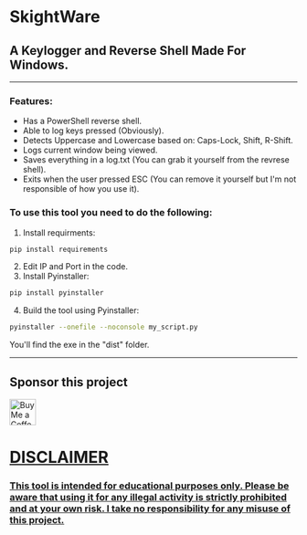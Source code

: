 # SkightWare
## A Keylogger and Reverse Shell Made For Windows.

---

### Features:
- Has a PowerShell reverse shell.
- Able to log keys pressed (Obviously).
- Detects Uppercase and Lowercase based on: Caps-Lock, Shift, R-Shift.
- Logs current window being viewed.
- Saves everything in a log.txt (You can grab it yourself from the revrese shell).
- Exits when the user pressed ESC (You can remove it yourself but I'm not responsible of how you use it).

### To use this tool you need to do the following:
1. Install requirments:
```bash
pip install requirements
```
2. Edit IP and Port in the code.
3. Install Pyinstaller:
```bash
pip install pyinstaller
```
4. Build the tool using Pyinstaller:
```bash
pyinstaller --onefile --noconsole my_script.py
```

You'll find the exe in the "dist" folder.

---

##   Sponsor this project
<a href='https://ko-fi.com/skight' target='_blank'><img height='35' style='border:0px;height:46px;' src='https://az743702.vo.msecnd.net/cdn/kofi3.png?v=0' border='0' alt='Buy Me a Coffee at ko-fi.com' />

# DISCLAIMER
### This tool is intended for educational purposes only. Please be aware that using it for any illegal activity is strictly prohibited and at your own risk. I take no responsibility for any misuse of this project.
